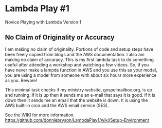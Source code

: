 # Lambda Play #1
Novice Playing with Lambda Version 1
## No Claim of Originality or Accuracy
I am making no claim of originality. Portions of code and setup steps have been freely copied from blogs and the AWS documentation. I also am making no claim of accuracy. This is my first lambda task to do something useful after attending a workshop and watching a few videos. So, if you have never make a lampda function in AWS and you use this as your model, you are using a model from someone with about six hours more experience as you. Beware!

This minimal task checks if my ministry website, gospelmailbox.org, is up and running. If it is up then it sends me an e-mail that says it is good. If it is down then it sends me an email that the website is down. It is using the AWS built-in cron and the AWS email service (SES).

See the WIKI for more information. https://github.com/donniebryson/LambdaPlay1/wiki/Setup-Environment

